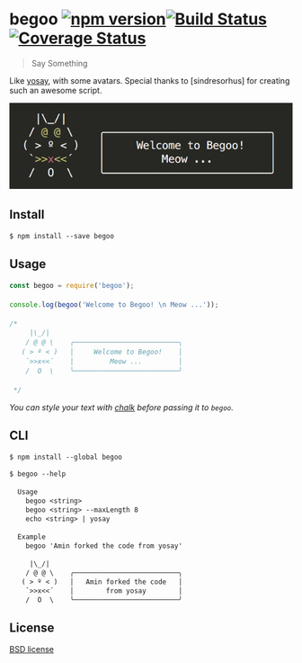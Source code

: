 # begoo [![npm version](https://badge.fury.io/js/begoo.svg)](https://badge.fury.io/js/begoo)[![Build Status](https://travis-ci.org/shariati/begoo.svg?branch=master)](https://travis-ci.org/shariati/begoo)[![Coverage Status](https://coveralls.io/repos/github/shariati/begoo/badge.svg?branch=master)](https://coveralls.io/github/shariati/begoo?branch=master)

> Say Something

Like [yosay](https://github.com/yeoman/yosay), with some avatars. Special thanks to [sindresorhus] for creating such an awesome script.

![](screenshot.png)


## Install

```
$ npm install --save begoo
```


## Usage

```js
const begoo = require('begoo');

console.log(begoo('Welcome to Begoo! \n Meow ...'));

/*
     |\_/|     
    / @ @ \    ╭──────────────────────────╮
   ( > º < )   │     Welcome to Begoo!    │
    `>>x<<´    │         Meow ...         │
    /  O  \    ╰──────────────────────────╯

 */
```

*You can style your text with [chalk](https://github.com/sindresorhus/chalk) before passing it to `begoo`.*


## CLI

```
$ npm install --global begoo
```

```
$ begoo --help

  Usage
    begoo <string>
    begoo <string> --maxLength 8
    echo <string> | yosay

  Example
    begoo 'Amin forked the code from yosay'

     |\_/|     
    / @ @ \    ╭──────────────────────────╮
   ( > º < )   │   Amin forked the code   │
    `>>x<<´    │        from yosay        │
    /  O  \    ╰──────────────────────────╯

```


## License

[BSD license](http://opensource.org/licenses/bsd-license.php)